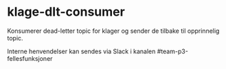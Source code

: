 # klage-dlt-consumer
Konsumerer dead-letter topic for klager og sender de tilbake til opprinnelig topic.

Interne henvendelser kan sendes via Slack i kanalen #team-p3-fellesfunksjoner
